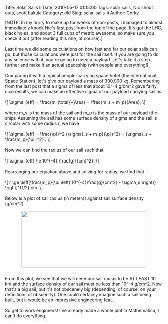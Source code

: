 Title: Solar Sails II
Date: 2010-05-17 01:15:00
Tags: solar sails, Nic shout outs, scott bakula
Category: old
Slug: solar-sails-ii
Author: Corky

<div style="text-align: left;">[NOTE: In my hurry to make up for weeks of non-posts, I managed to almost immediately knock Nic's <a href="http://thevirtuosi.blogspot.com/2010/05/why-black-holes-from-large-hadron.html">first post</a> from the top of the page.   It's got the LHC, black holes, and about 3 full cups of metric awesome, so make sure you check it out (after reading this one, of course).]  </div><div style="text-align: left;"><br /></div><div style="text-align: left;">Last time we did some calculations on how fast and far our solar sails can go, but those calculations were just for the sail itself.   If you are going to do any science with it, you're going to need a payload.  Let's take it a step further and make it an actual spaceship (with people and everything!)<a name='more'></a>.</div><a onblur="try {parent.deselectBloggerImageGracefully();} catch(e) {}" href="http://4.bp.blogspot.com/_fa6AZDCsHnY/S_DXvcSsDXI/AAAAAAAAACg/jK_N-B4mOME/s1600/ssradius.png"></a><div><br /></div><div>Comparing it with a typical people-carrying space hotel (the International Space Station), let's give our payload a mass of 300,000 kg.   Remembering from the last post that a sigma of less that about 10^-4 g/cm^2 gave fairly nice results, we can make an effective sigma of our payload carrying sail as</div><div><br /></div><div>\[ \sigma_{eff} = \frac{m_{total}}{Area} = \frac{m_s + m_p}{Area}, \]</div><div><br /></div><div>where m_s is the mass of the sail and m_p is the mass of our payload (the ship).  Assuming the sail has some surface density of sigma and the sail is circular with some radius r, we have</div><div><br /></div><div>\[ \sigma_{eff} = \frac{\pi r^2 {\sigma}_s + m_p}{\pi r^2} = {\sigma}_s + \frac{m_p}{\pi r^2} . \]</div><div><br /></div><div>Now we can find the radius of our sail such that </div><div><br /></div><div>\[ \sigma_{eff}  \le 10^{-4} \frac{g}{{cm}^2}. \]</div><div><br /></div><div>Rearranging our equation above and solving for radius, we find that </div><div><br /></div><div>\[ r \ge \left[\frac{m_p}{\pi \left( 10^{-4}\frac{g}{cm^2} - \sigma_s \right)} \right]^{1/2} cm. \]</div><div><br /></div><div>Below is a plot of sail radius (in meters) against sail surface density (g/cm^2).</div><div><br /></div><div><a href="http://4.bp.blogspot.com/_fa6AZDCsHnY/S_DXvcSsDXI/AAAAAAAAACg/jK_N-B4mOME/s1600/ssradius.png"><img src="http://4.bp.blogspot.com/_fa6AZDCsHnY/S_DXvcSsDXI/AAAAAAAAACg/jK_N-B4mOME/s400/ssradius.png" border="0" alt="" id="BLOGGER_PHOTO_ID_5472110757303553394" style="display: block; margin-top: 0px; margin-right: auto; margin-bottom: 10px; margin-left: auto; text-align: center; cursor: pointer; width: 400px; height: 179px; " /></a><br />From this plot, we see that we will need our sail radius to be AT LEAST 10 km and the surface density of our sail must be less than 10^-4 g/cm^2.   Now that's a big sail, but it's not obscenely big (depending, of course, on your definitions of obscenity).   One could certainly imagine such a sail being built, but it would be an impressive engineering feat.  </div><div><br /></div><div>So get to work engineers!  I've already made a whole plot in Mathematica, I can't do everything.</div>
